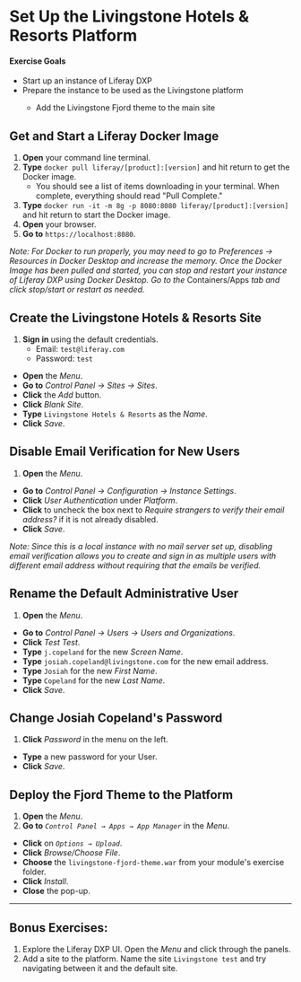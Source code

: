# Set Up the Livingstone Hotels & Resorts Platform

<div class="ahead">
<h4>Exercise Goals</h4>
	<ul>
		<li>Start up an instance of Liferay DXP</li>
	    <li>Prepare the instance to be used as the Livingstone platform</li>
	    <ul>
	    	<li>Add the Livingstone Fjord theme to the main site</li>
	    </ul>
	</ul>
</div>

## Get and Start a Liferay Docker Image

1. **Open** your command line terminal.
2. **Type** `docker pull liferay/[product]:[version]` and hit return to get the Docker image.
	* You should see a list of items downloading in your terminal. When complete, everything should read "Pull Complete."
3. **Type** `docker run -it -m 8g -p 8080:8080 liferay/[product]:[version]` and hit return to start the Docker image. 
4. **Open** your browser. 
5. **Go to** `https://localhost:8080`.

_Note: For Docker to run properly, you may need to go to Preferences → Resources in Docker Desktop and increase the memory. Once the Docker Image has been pulled and started, you can stop and restart your instance of Liferay DXP using Docker Desktop. Go to the_ Containers/Apps _tab and click stop/start or restart as needed._

## Create the Livingstone Hotels & Resorts Site

1. **Sign in** using the default credentials.
	* Email: `test@liferay.com`
	* Password: `test` 
* **Open** the _Menu_. 
* **Go to** _Control Panel → Sites → Sites_. 
* **Click** the _Add_ button.
* **Click** _Blank Site_. 
* **Type** `Livingstone Hotels & Resorts` as the _Name_.
* **Click** _Save_.

## Disable Email Verification for New Users

1. **Open** the _Menu_. 
* **Go to** _Control Panel → Configuration → Instance Settings_. 
* **Click** _User Authentication_ under _Platform_. 
* **Click** to uncheck the box next to _Require strangers to verify their email address?_ if it is not already disabled.
* **Click** _Save_. 

_Note: Since this is a local instance with no mail server set up, disabling email verification allows you to create and sign in as multiple users with different email address without requiring that the emails be verified._

## Rename the Default Administrative User

1. **Open** the _Menu_. 
* **Go to** _Control Panel → Users → Users and Organizations_.
* **Click** _Test Test_.  
* **Type** `j.copeland` for the new _Screen Name_.
* **Type** `josiah.copeland@livingstone.com` for the new email address.
* **Type** `Josiah` for the new _First Name_.
* **Type** `Copeland` for the new _Last Name_.
* **Click** _Save_. 

## Change Josiah Copeland's Password

1. **Click** _Password_ in the menu on the left.
* **Type** a new password for your User.
* **Click** _Save_.

## Deploy the Fjord Theme to the Platform

1. **Open** the _Menu_.
2. **Go to** _`Control Panel → Apps → App Manager`_ in the _Menu_.
* **Click** on _`Options → Upload`_.
* **Click** _Browse/Choose File_.
* **Choose** the `livingstone-fjord-theme.war` from your module's exercise folder.
* **Click** _Install_.
* **Close** the pop-up.

---

## Bonus Exercises:

1. Explore the Liferay DXP UI. Open the _Menu_ and click through the panels.
2. Add a site to the platform. Name the site `Livingstone test` and try navigating between it and the default site.
